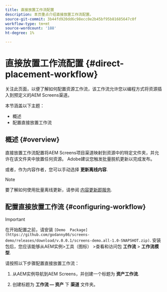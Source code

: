 ```yaml
---
title: 直接放置工作流配置
description: 本页重点介绍直接放置工作流配置。
source-git-commit: 3b44fd920dd6c98ecc0e2b45bf95b81685647c0f
workflow-type: tm+mt
source-wordcount: '188'
ht-degree: 1%

---
```



# 直接放置工作流配置 {#direct-placement-workflow}

关注此页面，以便了解如何配置资源工作流，该工作流允许您以编程方式将资源插入到预定义的AEM Screens渠道。

本节涵盖以下主题：

* 概述
* 配置直接放置工作流

## 概述 {#overview}

直接放置工作流配置将AEM Screens项目渠道映射到资源中的特定文件夹，并允许在该文件夹中放置任何资源。 Adobe建议您触发批量脱机更新以完成发布。

或者，作为内容作者，您可以手动选择 **更新离线内容**.

>[!NOTE]
>
>要了解如何使用批量离线更新，请参阅 [内容更新即服务](/help/user-guide/content-update-as-a-service.md).

## 配置直接放置工作流 {#configuring-workflow}

>[!IMPORTANT]
>
>在开始配置之前，请安装 `[Demo  Package](https://github.com/godanny86/screens-demo/releases/download/v.0.0.1/screens-demo.all-1.0-SNAPSHOT.zip)`. 安装包后，您应该能够从AEM实例>工具（图标） >查看和访问包 **工作流** > **工作流模型**.

请按照以下步骤配置直接放置工作流：

1. 从AEM实例导航到AEM Screens，并创建一个标题为 **资产工作流**.

1. 创建标题为 **工作流 — 资产** 下 **渠道** 文件夹。

